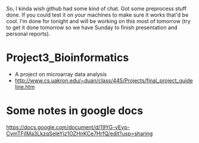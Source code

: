 So, I kinda wish github had some kind of chat. Got some preprocess stuff done. If you could test it on your machines to make sure it works that'd be cool. I'm done for tonight and will be working on this most of tomorrow (try to get it done tomorrow so we have Sunday to finish presentation and personal reports).


# Project3_Bioinformatics
* A project on microarray data analysis
* http://www.cs.uakron.edu/~duan/class/445/Projects/final_project_guideline.htm

# Some notes in google docs
https://docs.google.com/document/d/19YG-vEvp-CymTFjIMa3LkzqSeIeYjz1OZHnKCe7HrfQ/edit?usp=sharing
